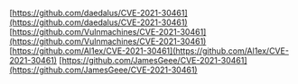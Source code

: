 [https://github.com/daedalus/CVE-2021-30461](https://github.com/daedalus/CVE-2021-30461)
[https://github.com/Vulnmachines/CVE-2021-30461](https://github.com/Vulnmachines/CVE-2021-30461)
[https://github.com/Al1ex/CVE-2021-30461](https://github.com/Al1ex/CVE-2021-30461)
[https://github.com/JamesGeee/CVE-2021-30461](https://github.com/JamesGeee/CVE-2021-30461)
